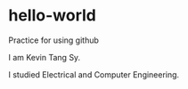 # hello-world
Practice for using github

I am Kevin Tang Sy.

I studied Electrical and Computer Engineering.
